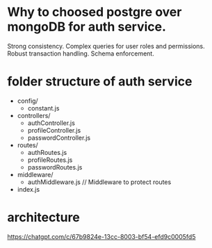 # Why to choosed postgre over mongoDB for auth service. 
Strong consistency.
Complex queries for user roles and permissions.
Robust transaction handling.
Schema enforcement.

# folder structure of auth service 
  - config/
    - constant.js  
  - controllers/
    - authController.js
    - profileController.js
    - passwordController.js
  - routes/
    - authRoutes.js
    - profileRoutes.js
    - passwordRoutes.js
  - middleware/
    - authMiddleware.js  // Middleware to protect routes
  - index.js
# architecture 
https://chatgpt.com/c/67b9824e-13cc-8003-bf54-efd9c0005fd5
  
